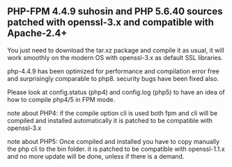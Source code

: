## PHP-FPM 4.4.9 suhosin and PHP 5.6.40 sources patched with openssl-3.x and compatible with Apache-2.4+

You just need to download the tar.xz package and compile it as usual,
it will work smoothly on the modern OS with
openssl-3.x as default SSL libraries.

php-4.4.9 has been optimized for performance and compilation error free and surprisingly
comparable to php8. security bugs have been fixed also.

Please look at config.status (php4) and config.log (php5) to have an idea of how to compile php4/5 in FPM mode.

note about PHP4: if the compile option cli is used both fpm and cli will be compiled and installed automatically
it is patched to be compatible with openssl-3.x

note about PHP5: Once compiled and installed you have to copy manually the php cli to the bin folder.
it is patched to be compatible with openssl-1.1.x and no more update will be done, unless if there is a demand.
